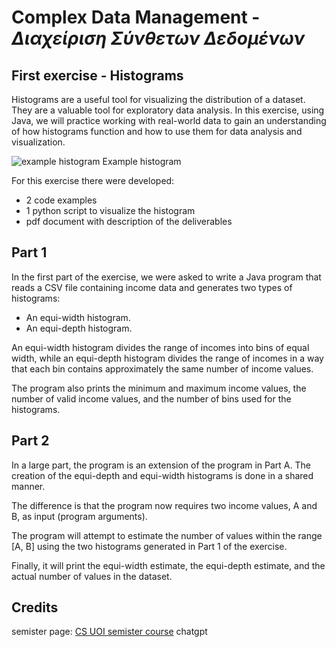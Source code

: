 # Complex Data Management - _Διαχείριση Σύνθετων Δεδομένων_
## 
## First exercise - Histograms

Histograms are a useful tool for visualizing the distribution of a dataset. They are a valuable tool for exploratory data analysis. In this exercise, using Java, we will practice working with real-world data to gain an understanding of how histograms function and how to use them for data analysis and visualization.

![example histogram](https://chartio.com/images/tutorials/charts/histograms/histogram-example-1.png)
Example histogram

For this exercise there were developed:
- 2 code examples
- 1 python script to visualize the histogram
- pdf document with description of the deliverables

## Part 1

In the first part of the exercise, we were asked to write a Java program that reads a CSV file containing income data and generates two types of histograms:

- An equi-width histogram.
- An equi-depth histogram.

An equi-width histogram divides the range of incomes into bins of equal width, while an equi-depth histogram divides the range of incomes in a way that each bin contains approximately the same number of income values.

The program also prints the minimum and maximum income values, the number of valid income values, and the number of bins used for the histograms.

## Part 2

In a large part, the program is an extension of the program in Part A. The creation of the equi-depth and equi-width histograms is done in a shared manner.

The difference is that the program now requires two income values, A and B, as input (program arguments).

The program will attempt to estimate the number of values within the range [A, B] using the two histograms generated in Part 1 of the exercise.

Finally, it will print the equi-width estimate, the equi-depth estimate, and the actual number of values in the dataset.

## Credits

semister page: [CS UOI semister course](https://www.cse.uoi.gr/course/complex-data-management/?lang=en)
chatgpt